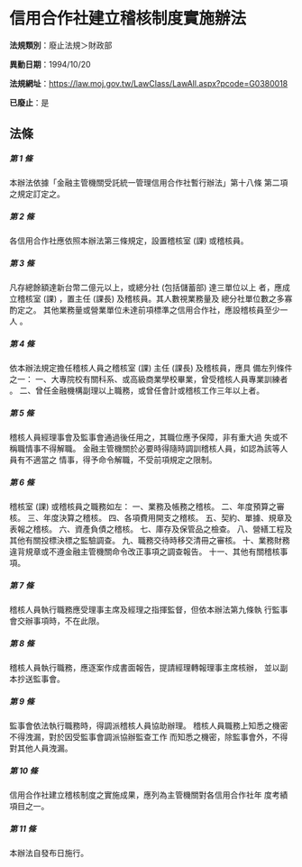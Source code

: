 # 信用合作社建立稽核制度實施辦法

**法規類別**：廢止法規＞財政部

**異動日期**：1994/10/20  

**法規網址**：https://law.moj.gov.tw/LawClass/LawAll.aspx?pcode=G0380018

**已廢止**：是



## 法條
##### 第 1 條
本辦法依據「金融主管機關受託統一管理信用合作社暫行辦法」第十八條
第二項之規定訂定之。

##### 第 2 條
各信用合作社應依照本辦法第三條規定，設置稽核室 (課) 或稽核員。

##### 第 3 條
凡存總餘額達新台幣二億元以上，或總分社 (包括儲蓄部) 達三單位以上
者，應成立稽核室 (課) ，置主任 (課長) 及稽核員。其人數視業務量及
總分社單位數之多寡酌定之。
其他業務量或營業單位未達前項標準之信用合作社，應設稽核員至少一人
。

##### 第 4 條
依本辦法規定擔任稽核人員之稽核室 (課) 主任 (課長) 及稽核員，應具
備左列條件之一：
一、大專院校有關科系、或高級商業學校畢業，曾受稽核人員專業訓練者
    。
二、曾任金融機構副理以上職務，或曾任會計或稽核工作三年以上者。


##### 第 5 條
稽核人員經理事會及監事會通過後任用之，其職位應予保障，非有重大過
失或不稱職情事不得解職。
金融主管機關於必要時得隨時調訓稽核人員，如認為該等人員有不適當之
情事，得予命令解職，不受前項規定之限制。

##### 第 6 條
稽核室 (課) 或稽核員之職務如左：
一、業務及帳務之稽核。
二、年度預算之審核。
三、年度決算之稽核。
四、各項費用開支之稽核。
五、契約、單據、規章及表報之稽核。
六、資產負債之稽核。
七、庫存及保管品之檢查。
八、營繕工程及其他有關投標決標之監驗調查。
九、職務交待時移交清冊之審核。
十、業務財務違背規章或不遵金融主管機關命令改正事項之調查報告。
十一、其他有關稽核事項。

##### 第 7 條
稽核人員執行職務應受理事主席及經理之指揮監督，但依本辦法第九條執
行監事會交辦事項時，不在此限。

##### 第 8 條
稽核人員執行職務，應逐案作成書面報告，提請經理轉報理事主席核辦，
並以副本抄送監事會。

##### 第 9 條
監事會依法執行職務時，得調派稽核人員協助辦理。
稽核人員職務上知悉之機密不得洩漏，對於因受監事會調派協辦監查工作
而知悉之機密，除監事會外，不得對其他人員洩漏。

##### 第 10 條
信用合作社建立稽核制度之實施成果，應列為主管機關對各信用合作社年
度考績項目之一。

##### 第 11 條
本辦法自發布日施行。



